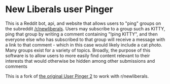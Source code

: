 # New Liberals user Pinger

This is a Reddit bot, api, and website that allows users to "ping" groups on the subreddit [/r/newliberals](https://reddit.com/r/newliberals). Users may subscribe to a group such as KITTY, ping that group by writing a comment containing "!ping KITTY", and then everyone else who has subscribed to that group will receive a message with a link to that comment - which in this case would likely include a cat photo. Many groups exist for a variety of topics. Broadly, the purpose of this software is to allow users to more easily find content relevant to their interests that would otherwise be hidden among other submissions and comments

This is a fork of [the original User Pinger 2](https://github.com/neoliberal/user_pinger_2) to work with r/newliberals. 

